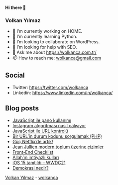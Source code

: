 #### Hi there 👋

### Volkan Yılmaz

- 🔭 I’m currently working on HOME.
- 🌱 I’m currently learning Python.
- 👯 I’m looking to collaborate on WordPress.
- 🤔 I’m looking for help with SEO.
- 💬 Ask me about https://wolkanca.com.tr/
- 📫 How to reach me: wolkanca@gmail.com

## Social
- Twitter: https://twitter.com/wolkanca
- Linkedin: https://www.linkedin.com/in/wolkanca/



## Blog posts
<!-- BLOG-POST-LIST:START -->
- [JavaScript ile pano kullanımı](https://wolkanca.com.tr/javascript-ile-pano-kullanimi/)
- [Instagram algoritması nasıl çalışıyor](https://wolkanca.com.tr/instagram-algoritmasi-nasil-calisiyor/)
- [JavaScript ile URL kontrolü](https://wolkanca.com.tr/javascript-ile-url-kontrolu/)
- [Bir URL’in durum kodunu sorgulamak (PHP)](https://wolkanca.com.tr/bir-urlin-durum-kodunu-sorgulamak-php/)
- [Güç Netflix’de artık!](https://wolkanca.com.tr/guc-netflixde-artik/)
- [Jean Jullien modern toplum üzerine çizimler](https://wolkanca.com.tr/jean-jullien-modern-toplum-uzerine-cizimler/)
- [Front-End Checklist](https://wolkanca.com.tr/front-end-checklist/)
- [Allah’ın imtiyazlı kulları](https://wolkanca.com.tr/allahin-imtiyazli-kullari/)
- [iOS 15 tanıtıldı – WWDC21](https://wolkanca.com.tr/ios-15-tanitildi-wwdc21/)
- [Demokrasi nedir?](https://wolkanca.com.tr/demokrasi-nedir/)
<!-- BLOG-POST-LIST:END -->


[Volkan Yılmaz](https://volkanyilmaz.com.tr/) - [wolkanca](https://wolkanca.com.tr/)
